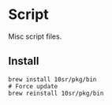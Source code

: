 Script
======

Misc script files.



Install
-------

    brew install 10sr/pkg/bin
    # Force update
    brew reinstall 10sr/pkg/bin



